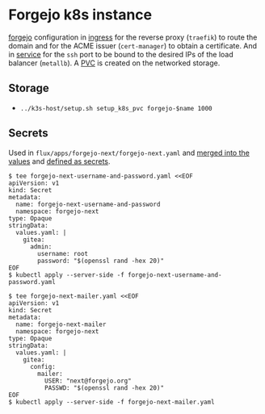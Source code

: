 # Forgejo k8s instance

[forgejo](https://code.forgejo.org/forgejo-helm/forgejo-helm) configuration in [ingress](https://code.forgejo.org/forgejo-helm/forgejo-helm#ingress) for the reverse proxy (`traefik`) to route the domain and for the ACME issuer (`cert-manager`) to obtain a certificate. And in [service](https://code.forgejo.org/forgejo-helm/forgejo-helm#service) for the `ssh` port to be bound to the desired IPs of the load balancer (`metallb`). A [PVC](https://code.forgejo.org/forgejo-helm/forgejo-helm#persistence) is created on the networked storage.

## Storage

- `../k3s-host/setup.sh setup_k8s_pvc forgejo-$name 1000`

## Secrets

Used in `flux/apps/forgejo-next/forgejo-next.yaml` and [merged into the values](https://fluxcd.io/flux/components/helm/helmreleases/#values-references) and [defined as secrets](https://fluxcd.io/flux/components/helm/helmreleases/#kubeconfig-reference).

```
$ tee forgejo-next-username-and-password.yaml <<EOF
apiVersion: v1
kind: Secret
metadata:
  name: forgejo-next-username-and-password
  namespace: forgejo-next
type: Opaque
stringData:
  values.yaml: |
    gitea:
      admin:
        username: root
        password: "$(openssl rand -hex 20)"
EOF
$ kubectl apply --server-side -f forgejo-next-username-and-password.yaml
```

```
$ tee forgejo-next-mailer.yaml <<EOF
apiVersion: v1
kind: Secret
metadata:
  name: forgejo-next-mailer
  namespace: forgejo-next
type: Opaque
stringData:
  values.yaml: |
    gitea:
      config:
        mailer:
          USER: "next@forgejo.org"
          PASSWD: "$(openssl rand -hex 20)"
EOF
$ kubectl apply --server-side -f forgejo-next-mailer.yaml
```
